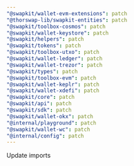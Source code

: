 ```yaml
---
"@swapkit/wallet-evm-extensions": patch
"@thorswap-lib/swapkit-entities": patch
"@swapkit/toolbox-cosmos": patch
"@swapkit/wallet-keystore": patch
"@swapkit/helpers": patch
"@swapkit/tokens": patch
"@swapkit/toolbox-utxo": patch
"@swapkit/wallet-ledger": patch
"@swapkit/wallet-trezor": patch
"@swapkit/types": patch
"@swapkit/toolbox-evm": patch
"@swapkit/wallet-keplr": patch
"@swapkit/wallet-xdefi": patch
"@swapkit/core": patch
"@swapkit/api": patch
"@swapkit/sdk": patch
"@swapkit/wallet-okx": patch
"@internal/playground": patch
"@swapkit/wallet-wc": patch
"@internal/config": patch
---
```


Update imports
